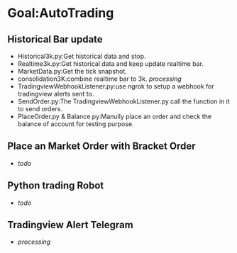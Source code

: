 # Goal:AutoTrading
## Historical Bar update
- Historical3k.py:Get historical data and stop.
- Realtime3k.py:Get historical data and keep update realtime bar.
- MarketData.py:Get the tick snapshot.
- consolidation3K:combine realtime bar to 3k. *processing*
- TradingviewWebhookListener.py:use ngrok to setup a webhook for tradingview alerts sent to.
- SendOrder.py:The TradingviewWebhookListener.py call the function in it to send orders.
- PlaceOrder.py & Balance.py:Manully place an order and check the balance of account for testing purpose.
## Place an Market Order with Bracket Order
- *todo*
## Python trading Robot
- *todo*
## Tradingview Alert Telegram
- *processing*
